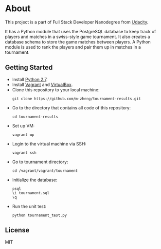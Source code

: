 # About

This project is a part of Full Stack Developer Nanodegree from [Udacity](https://www.udacity.com/course/full-stack-web-developer-nanodegree--nd004).

It has a Python module that uses the PostgreSQL database to keep track of players and matches in a swiss-style game tournament. It also creates a database schema to store the game matches between players. A Python module is used to rank the players and pair them up in matches in a tournament.

## Getting Started

  - Install [Python 2.7](https://www.python.org/downloads).
  - Install [Vagrant](https://www.vagrantup.com/) and [VirtualBox](https://www.virtualbox.org/).
  - Clone this repository to your local machine:
    ```
    git clone https://github.com/m-zheng/tournament-results.git
    ```
  - Go to the directory that contains all code of this repository:
    ```
    cd tournament-results
    ```
  - Set up VM:
    ```
    vagrant up
    ```
  - Login to the virtual machine via SSH:
    ```
    vagrant ssh
    ```
  - Go to tournament directory:
    ```
    cd /vagrant/vagrant/tournament
    ```
  - Initialize the database:
    ```
    psql
    \i tournament.sql
    \q
    ```
  - Run the unit test:
    ```
    python tournament_test.py
    ```


License
----

MIT
